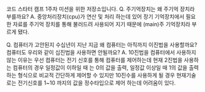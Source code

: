 코드 스타터 캠프 1주차 미션을 위한 저장소입니다.
Q. 주기억장치는 왜 주기억 장치라 부를까요?
A. 중앙처리장치(cpu)가 연산 및 처리 하는데 있어 장기 기억장치에서 필요한 자료를 주기억 장치를 통해 불러드려 사용되어 지기 때문에 (main)주 기억장치라 부르게 됐다.

Q. 컴퓨터가 고안된지 수십년이 지난 지금 왜 컴퓨터는 아직까지 이진법을 사용할까요? 컴퓨터도 우리와 같이 십진법을 사용하면 안될까요?
A. 10진법을 컴퓨터에서 사용하지 않는 이유는 우선 컴퓨터는 전기 신호를 통해 컴퓨터를 제어하는데 현재 2진법을 사용하는 컴퓨터의 경우 일정값이 이하일 때 는 0의 값을 출력, 일정값 이상일 때 1의 값을 출력 하는 형식으로 비교적 간단하게 제어할 수 있지만 10진수를 사용하게 될 경우 현재기술로는 전기신호를 1~10 까지의 값을 정수타입으로 제어 하는데 어려움이 있다.
 

